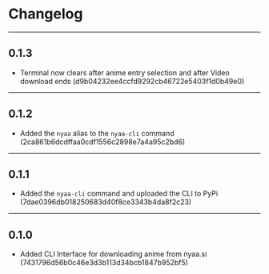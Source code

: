 # Changelog

---

## 0.1.3

- Terminal now clears after anime entry selection and after Video download ends (d9b04232ee4ccfd9292cb46722e5403f1d0b49e0)

---

## 0.1.2

- Added the `nyaa` alias to the `nyaa-cli` command (2ca861b6dcdffaa0cdf1556c2898e7a4a95c2bd6)

---

## 0.1.1

- Added the `nyaa-cli` command and uploaded the CLI to PyPi (7dae0396db018250683d40f8ce3343b4da8f2c23)

---

## 0.1.0

- Added CLI Interface for downloading anime from nyaa.si (7431796d56b0c46e3d3b113d34bcb1847b952bf5)
